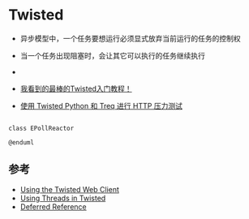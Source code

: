 # Twisted

* 异步模型中，一个任务要想运行必须显式放弃当前运行的任务的控制权  
* 当一个任务出现阻塞时，会让其它可以执行的任务继续执行
* 


* [我看到的最棒的Twisted入门教程！](http://blog.sina.com.cn/s/blog_704b6af70100py9n.html)
* [使用 Twisted Python 和 Treq 进行 HTTP 压力测试](http://www.oschina.net/translate/stress-testing-http-with-twisted-python-and-treq)



```uml @startuml

class EPollReactor

@enduml
```

## 参考
* [Using the Twisted Web Client](https://twistedmatrix.com/documents/14.0.1/web/howto/client.html)
* [Using Threads in Twisted](https://twistedmatrix.com/documents/14.0.1/web/howto/client.html)
* [Deferred Reference](https://twistedmatrix.com/documents/14.0.1/core/howto/defer.html)